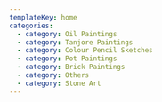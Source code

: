 ```yaml
---
templateKey: home
categories:
  - category: Oil Paintings
  - category: Tanjore Paintings
  - category: Colour Pencil Sketches
  - category: Pot Paintings
  - category: Brick Paintings
  - category: Others
  - category: Stone Art
---
```


